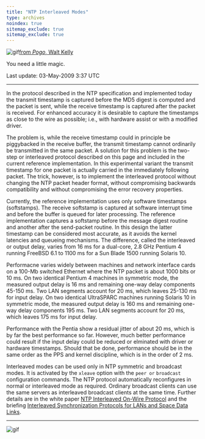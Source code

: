 ```yaml
---
title: "NTP Interleaved Modes"
type: archives
noindex: true 
sitemap_exclude: true 
sitemap_exclude: true
---
```


![gif](/documentation/pic/pogo4.gif)[from _Pogo_, Walt Kelly](/reflib/pictures/)

You need a little magic.

Last update: 03-May-2009 3:37 UTC

* * *

In the protocol described in the NTP specification and implemented today the transmit timestamp is captured before the MD5 digest is computed and the packet is sent, while the receive timestamp is captured after the packet is received. For enhanced accuracy it is desirable to capture the timestamps as close to the wire as possible; i.e., with hardware assist or with a modified driver.

The problem is, while the receive timestamp could in principle be piggybacked in the receive buffer, the transmit timestamp cannot ordinarily be transmitted in the same packet. A solution for this problem is the two-step or interleaved protocol described on this page and included in the current reference implementation. In this experimental variant the transmit timestamp for one packet is actually carried in the immediately following packet. The trick, however, is to implement the interleaved protocol without changing the NTP packet header format, without compromising backwards compatibility and without compromising the error recovery properties.

Currently, the reference implementation uses only software timestamps (softstamps). The receive softstamp is captured at software interrupt time and before the buffer is queued for later processing. The reference implementation captures a softstamp before the message digest routine and another after the send-packet routine. In this design the latter timestamp can be considered most accurate, as it avoids the kernel latencies and queueing mechanisms. The difference, called the interleaved or output delay, varies from 16 ms for a dual-core, 2.8 GHz Pentium 4 running FreeBSD 6.1 to 1100 ms for a Sun Blade 1500 running Solaris 10.

Performacne varies widely between machines and network interface cards on a 100-Mb switched Ethernet where the NTP packet is about 1000 bits or 10 ms. On two identical Pentium 4 machines in symmetric mode, the measured output delay is 16 ms and remaining one-way delay components 45-150 ms. Two LAN segments account for 20 ms, which leaves 25-130 ms for input delay. On two identical UltraSPARC machines running Solaris 10 in symmetric mode, the measured output delay is 160 ms and remaining one-way delay components 195 ms. Two LAN segments account for 20 ms, which leaves 175 ms for input delay.

Performance with the Pentia show a residual jitter of about 20 ms, which is by far the best performance so far. However, much better performance could result if the input delay could be reduced or elminated with driver or hardware timestamps. Should that be done, performance should be in the same order as the PPS and kernel discipline, which is in the order of 2 ms.

Interleaved modes can be used only in NTP symmetric and broadcast modes. It is activated by the <code>xleave</code> option with the <code>peer or</code> <code>broadcast</code> configuration commands. The NTP protocol automatically reconfigures in normal or interleaved mode as required. Ordinary broadcast clients can use the same servers as interleaved broadcast clients at the same time. Further details are in the white paper [NTP Interleaved On-Wire Protocol](/reflib/onwire/) and the briefing [Interleaved Synchronization Protocols for LANs and Space Data Links](/reflib/brief/onwire/onwire.ppt).

* * *

![gif](/documentation/pic/pogo1a.gif)

